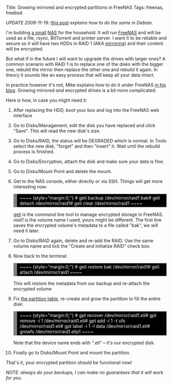 Title: Growing mirrored and encrypted partitions in FreeNAS
Tags: freenas, freebsd

*UPDATE 2009-11-19: [this post][] explains how to do the same in
Debian.*

I'm building [a small][] [NAS][] for the household. It will run
[FreeNAS][] and will be used as a file, rsync, BitTorrent and printer
server. I want it to be reliable and secure so it will have two HDDs in
RAID 1 (AKA [mirroring][]) and their content will be encrypted.

But what if in the future I will want to upgrade the drives with larger
ones? A common scenario with RAID 1 is to replace one of the disks with
the bigger one, rebuild the mirror then replace the other one and
rebuild it again. In theory it sounds like an easy process that will
keep all your data intact.

In practice however it's not, Mike explains how to do it under FreeNAS
[in his blog][]. Growing mirrored *and* encrypted drives is a bit more
complicated.

Here is how, in case you might need it:

1.  After replacing the HDD, boot your box and log into the FreeNAS web
    interface

2.  Go to Disks/Management, edit the disk you have replaced and click
    "Save". This will read the new disk's size.

3.  Go to Disks/RAID, the status will be DEGRADED which is normal. In
    Tools select the new disk, "forget" and then "insert" it. Wait until
    the rebuild process is finished.

4.  Go to Disks/Encryption, attach the disk and make sure your data is
    fine.

5.  Go to Disks/Mount Point and delete the mount.

6.  Get to the NAS console, either directly or via SSH. Things will get
    more interesting now:

    <!-- HTML generated using hilite.me -->

    <div style="overflow:auto;width:auto;color:white;background:black;border:solid gray;border-width:.1em .1em .1em .8em;padding:.2em .6em;">
    ~~~~ {style="margin:0;"}
    # geli backup /dev/mirror/raid1 bak# geli detach /dev/mirror/raid1# geli clear /dev/mirror/raid1
    ~~~~

    </div>

    [geli][] is the command line tool to manage encrypted storage in
    FreeNAS. *raid1* is the volume name I used, yours might be
    different. The first line saves the encrypted volume's metadata to a
    file called "bak", we will need it later.

7.  Go to Disks/RAID again, delete and re-add the RAID. Use the same
    volume name and tick the "Create and initialize RAID" check box.

8.  Now back to the terminal:

    <!-- HTML generated using hilite.me -->

    <div style="overflow:auto;width:auto;color:white;background:black;border:solid gray;border-width:.1em .1em .1em .8em;padding:.2em .6em;">
    ~~~~ {style="margin:0;"}
    # geli restore bak /dev/mirror/raid1# geli attach /dev/mirror/raid1
    ~~~~

    </div>

    This will restore the metadata from our backup and re-attach the
    encrypted volume

9.  Fix [the partition table][], re-create and grow the partition to
    fill the entire disk:


    <!-- HTML generated using hilite.me -->

    <div style="overflow:auto;width:auto;color:white;background:black;border:solid gray;border-width:.1em .1em .1em .8em;padding:.2em .6em;">
    ~~~~ {style="margin:0;"}
    # gpt recover /dev/mirror/raid1.eli# gpt remove -i 1 /dev/mirror/raid1.eli# gpt add -i 1 -t ufs /dev/mirror/raid1.eli# gpt label -i 1 -l data /dev/mirror/raid1.eli# growfs /dev/mirror/raid1.elip1
    ~~~~

    </div>

    Note that the device name ends with ".eli" – it's our encrypted
    disk.

10. Finally go to Disks/Mount Point and mount the partition.

That's it, your encrypted partition should be functional now!

*NOTE: always do your backups, I can make no guarantees that it will
work for you.*

  [this post]: http://versia.com/2009/11/19/nas-debian-lenny/
  [a small]: http://www.via.com.tw/en/products/embedded/artigo/a2000/#10
  [NAS]: http://en.wikipedia.org/wiki/Network-attached_storage
  [FreeNAS]: http://www.freenas.org/
  [mirroring]: http://en.wikipedia.org/wiki/Disk_mirroring
  [in his blog]: http://rfandip.blogspot.com/2008/12/freenas-073953-raid-1-growfs-oh-my.html
  [geli]: http://www.freebsd.org/cgi/man.cgi?query=geli&sektion=8
  [the partition table]: http://en.wikipedia.org/wiki/GUID_Partition_Table
